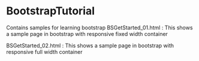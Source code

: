# BootstrapTutorial
Contains samples for learning bootstrap
BSGetStarted_01.html :
This shows a sample page in bootstrap with responsive fixed width container

BSGetStarted_02.html :
This shows a sample page in bootstrap with responsive full width container

